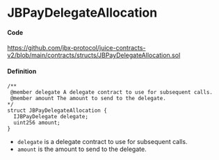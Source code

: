 # JBPayDelegateAllocation

#### Code

https://github.com/jbx-protocol/juice-contracts-v2/blob/main/contracts/structs/JBPayDelegateAllocation.sol

#### Definition

```
/** 
 @member delegate A delegate contract to use for subsequent calls.
 @member amount The amount to send to the delegate.
*/
struct JBPayDelegateAllocation {
  IJBPayDelegate delegate;
  uint256 amount;
}
```

* `delegate` is a delegate contract to use for subsequent calls.
* `amount` is the amount to send to the delegate.